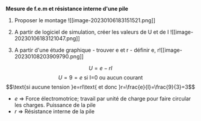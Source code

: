 **Mesure de f.e.m et résistance interne d'une pile** 
1) Proposer le montage [](![[image-20230106183106236.png]])![[image-20230106183151521.png]]
2) A partir de logiciel de simulation, créer les valeurs de U et de I ![[image-20230106183121047.png]]


3) A partir d'une étude graphique - trouver e et r - définir e, r![[image-20230108203909790.png]]


$$U=e-rI$$
$$U=9=e\text{ si I=0 ou aucun courant}$$
$$\text{si aucune tension }e=rI\text{ et donc }r=\frac{e}{I}=\frac{9}{3}=3$$

- $e$ => Force électromotrice; travail par unité de charge pour faire circular les charges. Puissance de la pile
- $r$ => Résistance interne de la pile

